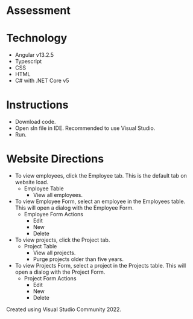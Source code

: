 # Assessment
# Technology
- Angular v13.2.5
- Typescript
- CSS
- HTML
- C# with .NET Core v5
# Instructions
- Download code.
- Open sln file in IDE. Recommended to use Visual Studio.
- Run.
# Website Directions
- To view employees, click the Employee tab. This is the default tab on website load.
  - Employee Table
    - View all employees.
- To view Employee Form, select an employee in the Employees table. This will open a dialog with the Employee Form.
  - Employee Form Actions
    - Edit 
    - New
    - Delete
- To view projects, click the Project tab.
  - Project Table
    - View all projects.
    - Purge projects older than five years.
- To view Projects Form, select a project in the Projects table. This will open a dialog with the Project Form.
  - Project Form Actions
    - Edit
    - New
    - Delete

Created using Visual Studio Community 2022.
